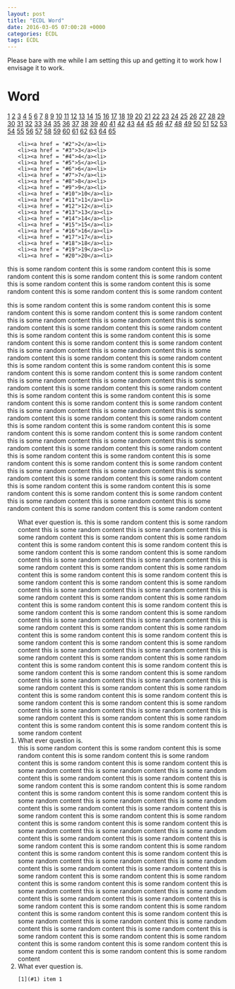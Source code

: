```yaml
---
layout: post
title: "ECDL Word"
date: 2016-03-05 07:00:28 +0000
categories: ECDL
tags: ECDL
---
```

Please bare with me while I am setting this up and getting it
to work how I envisage it to work.

# Word #

[1](#1)
[2](#2)
[3](#3)
[4](#4)
[5](#5)
[6](#6)
[7](#7)
[8](#8)
[9](#9)
[10](#10)
[11](#11)
[12](#12)
[13](#13)
[14](#14)
[15](#15)
[16](#16)
[17](#17)
[18](#18)
[19](#19)
[20](#20)
[21](#21)
[22](#22)
[23](#23)
[24](#24)
[25](#25)
[26](#26)
[27](#27)
[28](#28)
[29](#29)
[30](#30)
[31](#31)
[32](#32)
[33](#33)
[34](#34)
[35](#35)
[36](#36)
[37](#37)
[38](#38)
[39](#39)
[40](#40)
[41](#41)
[42](#42)
[43](#43)
[44](#44)
[45](#45)
[46](#46)
[47](#47)
[48](#48)
[49](#49)
[50](#50)
[51](#51)
[52](#52)
[53](#53)
[54](#54)
[55](#55)
[56](#56)
[57](#57)
[58](#58)
[59](#59)
[60](#60)
[61](#61)
[62](#62)
[63](#63)
[64](#64)
[65](#65)


<ol id="question-number">




    <li><a href = "#2">2</a><li>
    <li><a href = "#3">3</a><li>
    <li><a href = "#4">4</a><li>
    <li><a href = "#5">5</a><li>
    <li><a href = "#6">6</a><li>
    <li><a href = "#7">7</a><li>
    <li><a href = "#8">8</a><li>
    <li><a href = "#9">9</a><li>
    <li><a href = "#10">10</a><li>
    <li><a href = "#11">11</a><li>
    <li><a href = "#12">12</a><li>
    <li><a href = "#13">13</a><li>
    <li><a href = "#14">14</a><li>
    <li><a href = "#15">15</a><li>
    <li><a href = "#16">16</a><li>
    <li><a href = "#17">17</a><li>
    <li><a href = "#18">18</a><li>
    <li><a href = "#19">19</a><li>
    <li><a href = "#20">20</a><li>
</ol>

this is some random content
this is some random content
this is some random content
this is some random content
this is some random content
this is some random content
this is some random content
this is some random content
this is some random content
this is some random content

this is some random content
this is some random content
this is some random content
this is some random content
this is some random content
this is some random content
this is some random content
this is some random content
this is some random content
this is some random content
this is some random content
this is some random content
this is some random content
this is some random content
this is some random content
this is some random content
this is some random content
this is some random content
this is some random content
this is some random content
this is some random content
this is some random content
this is some random content
this is some random content
this is some random content
this is some random content
this is some random content
this is some random content
this is some random content
this is some random content
this is some random content
this is some random content
this is some random content
this is some random content
this is some random content
this is some random content
this is some random content
this is some random content
this is some random content
this is some random content
this is some random content
this is some random content
this is some random content
this is some random content
this is some random content
this is some random content
this is some random content
this is some random content
this is some random content
this is some random content
this is some random content
this is some random content
this is some random content
this is some random content
this is some random content
this is some random content
this is some random content
this is some random content
this is some random content
this is some random content
this is some random content
this is some random content
this is some random content
this is some random content
this is some random content
this is some random content
this is some random content
this is some random content
this is some random content
this is some random content




<ol>
     What ever question is.</li>
    this is some random content
    this is some random content
    this is some random content
    this is some random content
    this is some random content
    this is some random content
    this is some random content
    this is some random content
    this is some random content
    this is some random content
    this is some random content
    this is some random content
    this is some random content
    this is some random content
    this is some random content
    this is some random content
    this is some random content
    this is some random content
    this is some random content
    this is some random content
    this is some random content
    this is some random content
    this is some random content
    this is some random content
    this is some random content
    this is some random content
    this is some random content
    this is some random content
    this is some random content
    this is some random content
    this is some random content
    this is some random content
    this is some random content
    this is some random content
    this is some random content
    this is some random content
    this is some random content
    this is some random content
    this is some random content
    this is some random content
    this is some random content
    this is some random content
    this is some random content
    this is some random content
    this is some random content
    this is some random content
    this is some random content
    this is some random content
    this is some random content
    this is some random content
    this is some random content
    this is some random content
    this is some random content
    this is some random content
    this is some random content
    this is some random content
    this is some random content
    this is some random content
    this is some random content
    this is some random content
    this is some random content
    this is some random content
    this is some random content
    this is some random content
    this is some random content
    this is some random content
    this is some random content
    this is some random content
    this is some random content
    this is some random content
    <li id="2"> What ever question is.</li>
    this is some random content
    this is some random content
    this is some random content
    this is some random content
    this is some random content
    this is some random content
    this is some random content
    this is some random content
    this is some random content
    this is some random content
    this is some random content
    this is some random content
    this is some random content
    this is some random content
    this is some random content
    this is some random content
    this is some random content
    this is some random content
    this is some random content
    this is some random content
    this is some random content
    this is some random content
    this is some random content
    this is some random content
    this is some random content
    this is some random content
    this is some random content
    this is some random content
    this is some random content
    this is some random content
    this is some random content
    this is some random content
    this is some random content
    this is some random content
    this is some random content
    this is some random content
    this is some random content
    this is some random content
    this is some random content
    this is some random content
    this is some random content
    this is some random content
    this is some random content
    this is some random content
    this is some random content
    this is some random content
    this is some random content
    this is some random content
    this is some random content
    this is some random content
    this is some random content
    this is some random content
    this is some random content
    this is some random content
    this is some random content
    this is some random content
    this is some random content
    this is some random content
    this is some random content
    this is some random content
    this is some random content
    this is some random content
    this is some random content
    this is some random content
    this is some random content
    this is some random content
    this is some random content
    this is some random content
    this is some random content
    this is some random content
    <li id="3"> What ever question is.</li>


    [1](#1) item 1       
</ol>
